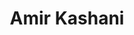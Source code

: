 ---
layout: member
weight: 200
title: Amir Kashani
status: grad
program: MASc candidate
description: Microbial metabolic engineering for nutraceutical synthesis
img: /img/members/Amir-Kashani.jpg
featuredOrder: 3
---